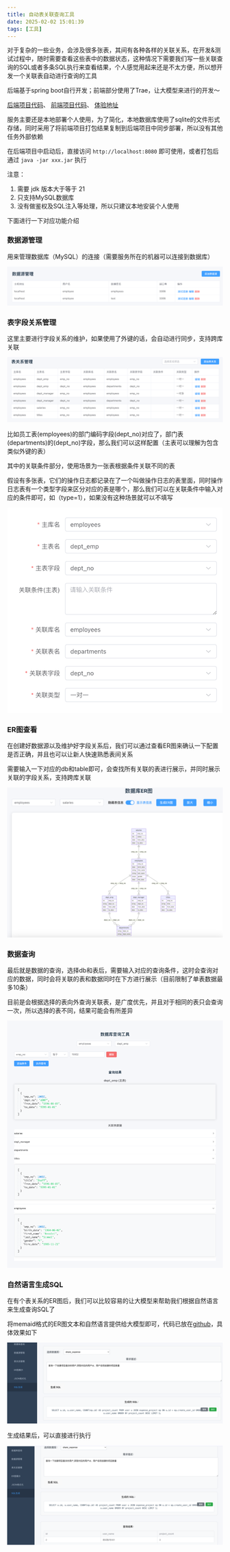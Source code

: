 ```yaml
---
title: 自动表关联查询工具
date: 2025-02-02 15:01:39
tags: [工具]
---
```


对于复杂的一些业务，会涉及很多张表，其间有各种各样的关联关系，在开发&测试过程中，随时需要查看这些表中的数据状态，这种情况下需要我们写一些关联查询的SQL或者多条SQL执行来查看结果，个人感觉用起来还是不太方便，所以想开发一个关联表自动进行查询的工具

后端基于spring boot自行开发；前端部分使用了Trae，让大模型来进行的开发～

[后端项目代码](https://github.com/zavier/table-relation)、 [前端项目代码](https://github.com/zavier/table-relation-front)、 [体验地址](https://zhengw-tech.com/table/index.html)

<!-- more -->

服务主要还是本地部署个人使用，为了简化，本地数据库使用了sqlite的文件形式存储，同时采用了将前端项目打包结果复制到后端项目中同步部署，所以没有其他任务外部依赖

在后端项目中启动后，直接访问 `http://localhost:8080` 即可使用，或者打包后通过 `java -jar xxx.jar` 执行

注意：

1. 需要 jdk 版本大于等于 21
1. 只支持MySQL数据库
1. 没有做鉴权及SQL注入等处理，所以只建议本地安装个人使用

下面进行一下对应功能介绍

### 数据源管理

用来管理数据库（MySQL）的连接（需要服务所在的机器可以连接到数据库）

![image-20250202150929799](../images/table-relation/data-source-1.png)

### 表字段关系管理

这里主要进行字段关系的维护，如果使用了外键的话，会自动进行同步，支持跨库关联

![image-20250202151636888](../images/table-relation/table-relation.png)

比如员工表(employees)的部门编码字段(dept_no)对应了，部门表(departments)的(dept_no)字段，那么我们可以这样配置（主表可以理解为包含类似外键的表）

其中的关联条件部分，使用场景为一张表根据条件关联不同的表

假设有多张表，它们的操作日志都记录在了一个叫做操作日志的表里面，同时操作日志表有一个类型字段来区分对应的表是哪个，那么我们可以在关联条件中输入对应的条件即可，如（type=1），如果没有这种场景就可以不填写

![新增字段关系](../images/table-relation/add-table-relation.png)



### ER图查看

在创建好数据源以及维护好字段关系后，我们可以通过查看ER图来确认一下配置是否正确，并且也可以让新人快速熟悉表间关系

需要输入一下对应的db和table即可，会查找所有关联的表进行展示，并同时展示关联的字段关系，支持跨库关联

![image-20250205133459078](../images/table-relation/er-diagram.png)

### 数据查询

最后就是数据的查询，选择db和表后，需要输入对应的查询条件，这时会查询对应的数据，同时会将关联的表和数据同时在下方进行展示（目前限制了单表数据最多10条）

目前是会根据选择的表向外查询关联表，是广度优先，并且对于相同的表只会查询一次，所以选择的表不同，结果可能会有所差异

![image-20250202153437403](../images/table-relation/data-query.png)



### 自然语言生成SQL

在有个表关系的ER图后，我们可以比较容易的让大模型来帮助我们根据自然语言来生成查询SQL了

将memaid格式的ER图文本和自然语言提供给大模型即可，代码已放在[github](https://github.com/zavier/table-relation/commit/3017c387f4ef2b01aa7eadcdd0f55806eff19f06)，具体效果如下

![image-20250215234632834](../images/table-relation/sql-generate-01.png)

生成结果后，可以直接进行执行

![image-20250215234822560](../images/table-relation/sql-generate-02.png)
